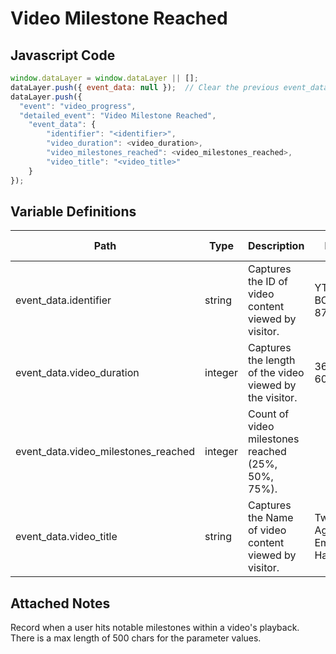 # Video Milestone Reached

### 

## Javascript Code
```js
window.dataLayer = window.dataLayer || [];
dataLayer.push({ event_data: null });  // Clear the previous event_data object.
dataLayer.push({
  "event": "video_progress",
  "detailed_event": "Video Milestone Reached",
    "event_data": {
        "identifier": "<identifier>",
        "video_duration": <video_duration>,
        "video_milestones_reached": <video_milestones_reached>,
        "video_title": "<video_title>"
    }
});
```

## Variable Definitions

|Path|Type|Description|Example|Pattern|Min Length|Max Length|Minimum|Maximum|Multiple Of|
| --- | --- | --- | --- | --- | --- | --- | --- | --- | --- |
|event_data.identifier|string|Captures the ID of video content viewed by visitor.|YT456789, BC4567890, 876546789|||||||
|event_data.video_duration|integer|Captures the length of the video viewed by the visitor.|36, 67, 178, 600||||0|||
|event_data.video_milestones_reached|integer|Count of video milestones reached \(25%, 50%, 75%\).||||||||
|event_data.video_title|string|Captures the Name of video content viewed by visitor.|Twitch\_FPS, Age of Empires, Halo|||||||

## Attached Notes

<p>Record when a user hits notable milestones within a video's playback.
<br> There is a max length of 500 chars for the parameter values.</p>
